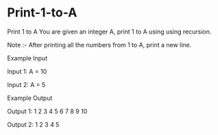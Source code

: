 # Print-1-to-A

Print 1 to A
You are given an integer A, print 1 to A using using recursion.

Note :- After printing all the numbers from 1 to A, print a new line.

Example Input

Input 1:
A = 10

Input 2:
A = 5



Example Output

Output 1:
1 2 3 4 5 6 7 8 9 10

Output 2:
1 2 3 4 5
